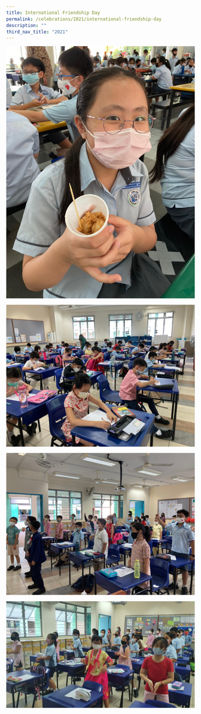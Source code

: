 ```yaml
---
title: International Friendship Day
permalink: /celebrations/2021/international-friendship-day
description: ""
third_nav_title: "2021"
---
```

![Student enjoying her meal](/images/ifd2021-1.jpg)

![Students engaged in word search classroom activity](/images/ifd2021-2.jpg)

![Students engaged in the Friendship Dance](/images/ifd2021-3.jpg)

![Getting into the grove](/images/ifd2021-4.jpg)